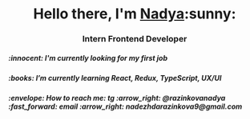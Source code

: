 <h1 align="center">Hello there, I'm <a href="https://nadyar9.github.io/cv/english/" target="_blank">Nadya</a>:sunny:</h1>
<h3 align="center">Intern Frontend Developer</h3>
<h5> :innocent: I'm currently looking for my first job </h5>
<h5> :books: I’m currently learning React, Redux, TypeScript, UX/UI </h5>
<h5> :envelope: How to reach me: tg :arrow_right: @razinkovanadya :fast_forward: email :arrow_right: nadezhdarazinkova9@gmail.com </h5>

<!--
**NadyaR9/NadyaR9** is a ✨ _special_ ✨ repository because its `README.md` (this file) appears on your GitHub profile.

Here are some ideas to get you started:

- 🔭 I’m currently working on ...
- 🌱 I’m currently learning ...
- 👯 I’m looking to collaborate on ...
- 🤔 I’m looking for help with ...
- 💬 Ask me about ...
- 📫 How to reach me: ...
- 😄 Pronouns: ...
- ⚡ Fun fact: ...
-->
